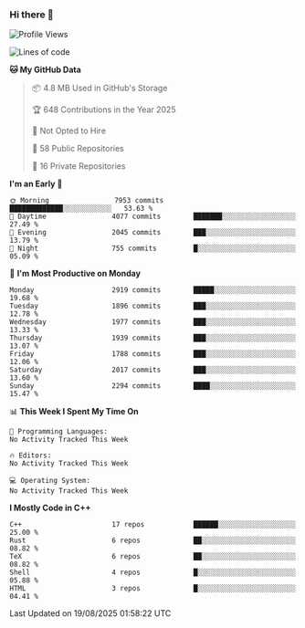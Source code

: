 ### Hi there 👋

<!--
**SemenMartynov/SemenMartynov** is a ✨ _special_ ✨ repository because its `README.md` (this file) appears on your GitHub profile.

Here are some ideas to get you started:

- 🔭 I’m currently working on ...
- 🌱 I’m currently learning ...
- 👯 I’m looking to collaborate on ...
- 🤔 I’m looking for help with ...
- 💬 Ask me about ...
- 📫 How to reach me: ...
- 😄 Pronouns: ...
- ⚡ Fun fact: ...
-->

<!--START_SECTION:waka-->
![Profile Views](http://img.shields.io/badge/Profile%20Views-2-blue)

![Lines of code](https://img.shields.io/badge/From%20Hello%20World%20I%27ve%20Written-7.7%20million%20lines%20of%20code-blue)

**🐱 My GitHub Data** 

> 📦 4.8 MB Used in GitHub's Storage 
 > 
> 🏆 648 Contributions in the Year 2025
 > 
> 🚫 Not Opted to Hire
 > 
> 📜 58 Public Repositories 
 > 
> 🔑 16 Private Repositories 
 > 
**I'm an Early 🐤** 

```text
🌞 Morning                7953 commits        █████████████░░░░░░░░░░░░   53.63 % 
🌆 Daytime                4077 commits        ███████░░░░░░░░░░░░░░░░░░   27.49 % 
🌃 Evening                2045 commits        ███░░░░░░░░░░░░░░░░░░░░░░   13.79 % 
🌙 Night                  755 commits         █░░░░░░░░░░░░░░░░░░░░░░░░   05.09 % 
```
📅 **I'm Most Productive on Monday** 

```text
Monday                   2919 commits        █████░░░░░░░░░░░░░░░░░░░░   19.68 % 
Tuesday                  1896 commits        ███░░░░░░░░░░░░░░░░░░░░░░   12.78 % 
Wednesday                1977 commits        ███░░░░░░░░░░░░░░░░░░░░░░   13.33 % 
Thursday                 1939 commits        ███░░░░░░░░░░░░░░░░░░░░░░   13.07 % 
Friday                   1788 commits        ███░░░░░░░░░░░░░░░░░░░░░░   12.06 % 
Saturday                 2017 commits        ███░░░░░░░░░░░░░░░░░░░░░░   13.60 % 
Sunday                   2294 commits        ████░░░░░░░░░░░░░░░░░░░░░   15.47 % 
```


📊 **This Week I Spent My Time On** 

```text
💬 Programming Languages: 
No Activity Tracked This Week

🔥 Editors: 
No Activity Tracked This Week

💻 Operating System: 
No Activity Tracked This Week
```

**I Mostly Code in C++** 

```text
C++                      17 repos            ██████░░░░░░░░░░░░░░░░░░░   25.00 % 
Rust                     6 repos             ██░░░░░░░░░░░░░░░░░░░░░░░   08.82 % 
TeX                      6 repos             ██░░░░░░░░░░░░░░░░░░░░░░░   08.82 % 
Shell                    4 repos             █░░░░░░░░░░░░░░░░░░░░░░░░   05.88 % 
HTML                     3 repos             █░░░░░░░░░░░░░░░░░░░░░░░░   04.41 % 
```




 Last Updated on 19/08/2025 01:58:22 UTC
<!--END_SECTION:waka-->
